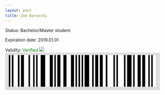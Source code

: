 ```yaml
---
layout: post
title: Zoé Baraschi
---
```


Status: Bachelor/Master student

Expiration date: 2019.01.01

Validity: <font color="green"> Verified</font> 
![](/members/img/Zoé_Baraschi.png)
![](/members/img/bar.png)
